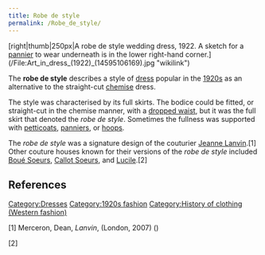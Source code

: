 ```yaml
---
title: Robe de style
permalink: /Robe_de_style/
---
```


[right\|thumb\|250px\|A robe de style wedding dress, 1922. A sketch for
a [pannier](pannier_(clothing) "wikilink") to wear underneath is in the
lower right-hand
corner.](/File:Art_in_dress_(1922)_(14595106169).jpg "wikilink")

The **robe de style** describes a style of
[dress](/Dress_(garment) "wikilink") popular in the
[1920s](/1920s_in_fashion "wikilink") as an alternative to the
straight-cut [chemise](/Chemise#Modern_chemise "wikilink") dress.

The style was characterised by its full skirts. The bodice could be
fitted, or straight-cut in the chemise manner, with a [dropped
waist](/Waistline_(clothing) "wikilink"), but it was the full skirt that
denoted the *robe de style*. Sometimes the fullness was supported with
[petticoats](/petticoats "wikilink"),
[panniers](/pannier_(clothing) "wikilink"), or
[hoops](/hoop_skirt "wikilink").

The *robe de style* was a signature design of the couturier [Jeanne
Lanvin](/Jeanne_Lanvin "wikilink").[1] Other couture houses known for
their versions of the *robe de style* included [Boué
Soeurs](/Boué_Soeurs "wikilink"), [Callot
Soeurs](/Callot_Soeurs "wikilink"), and
[Lucile](/Lucy,_Lady_Duff-Gordon "wikilink").[2]

## References

<references />

[Category:Dresses](/Category:Dresses "wikilink") [Category:1920s
fashion](/Category:1920s_fashion "wikilink") [Category:History of
clothing (Western
fashion)](/Category:History_of_clothing_(Western_fashion) "wikilink")

[1] Merceron, Dean, *Lanvin*, (London, 2007) ()

[2]